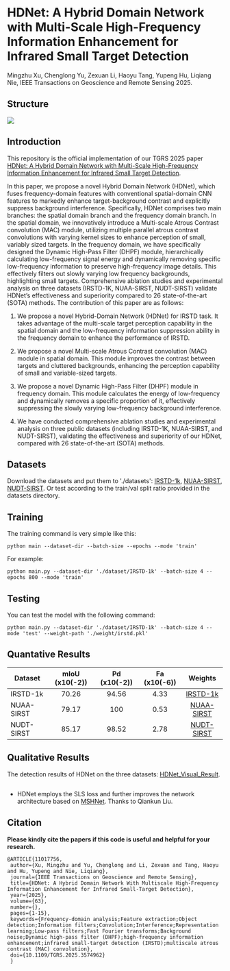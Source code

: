 # HDNet: A Hybrid Domain Network with Multi-Scale High-Frequency Information Enhancement for Infrared Small Target Detection

Mingzhu Xu, Chenglong Yu, Zexuan Li, Haoyu Tang, Yupeng Hu, Liqiang Nie, IEEE Transactions on Geoscience and Remote Sensing 2025.

## Structure
![](Fig/Structure.png)

## Introduction
This repository is the official implementation of our TGRS 2025 paper [HDNet: A Hybrid Domain Network with Multi-Scale High-Frequency Information Enhancement for Infrared Small Target Detection](https://ieeexplore.ieee.org/document/11017756).

In this paper, we propose a novel Hybrid Domain Network (HDNet), which fuses frequency-domain features with conventional spatial-domain CNN features to markedly enhance target-background contrast and explicitly suppress background interference. Specifically, HDNet comprises two main branches: the spatial domain branch and the frequency domain branch. In the spatial domain, we innovatively introduce a Multi-scale Atrous Contrast convolution (MAC) module, utilizing multiple parallel atrous contrast convolutions with varying kernel sizes to enhance perception of small, variably sized targets. In the frequency domain, we have specifically designed the Dynamic High-Pass Filter (DHPF) module, hierarchically calculating low-frequency signal energy and dynamically removing specific low-frequency information to preserve high-frequency image details. This effectively filters out slowly varying low frequency backgrounds, highlighting small targets. Comprehensive ablation studies and experimental analysis on three datasets (IRSTD-1K, NUAA-SIRST, NUDT-SIRST) validate HDNet’s effectiveness and superiority compared to 26 state-of-the-art (SOTA) methods. The contribution of this paper are as follows:

1. We propose a novel Hybrid-Domain Network (HDNet) for IRSTD task. It takes advantage of the multi-scale target perception capability in the spatial domain and the low-frequency information suppression ability in the frequency domain to enhance the performance of IRSTD.
   
2. We propose a novel Multi-scale Atrous Contrast convolution (MAC) module in spatial domain. This module improves the contrast between targets and cluttered backgrounds, enhancing the perception capability of small and variable-sized targets.
   
3. We propose a novel Dynamic High-Pass Filter (DHPF) module in frequency domain. This module calculates the energy of low-frequency and dynamically removes a specific proportion of it, effectively suppressing the slowly varying low-frequency background interference.

4. We have conducted comprehensive ablation studies and experimental analysis on three public datasets (including IRSTD-1K, NUAA-SIRST, and NUDT-SIRST), validating the effectiveness and superiority of our HDNet, compared with 26 state-of-the-art (SOTA) methods.

## Datasets
Download the datasets and put them to './datasets': [IRSTD-1k](https://github.com/RuiZhang97/ISNet), [NUAA-SIRST](https://github.com/YimianDai/sirst), [NUDT-SIRST](https://github.com/YeRen123455/Infrared-Small-Target-Detection). Or test according to the train/val split ratio provided in the datasets directory.

## Training
The training command is very simple like this:
```
python main --dataset-dir --batch-size --epochs --mode 'train'
```

For example:
```
python main.py --dataset-dir './dataset/IRSTD-1k' --batch-size 4 --epochs 800 --mode 'train'
```

## Testing
You can test the model with the following command:
```
python main.py --dataset-dir './dataset/IRSTD-1k' --batch-size 4 --mode 'test' --weight-path './weight/irstd.pkl'
```

## Quantative Results
| Dataset    | mIoU (x10(-2)) | Pd (x10(-2)) | Fa (x10(-6)) |                                               Weights                                               |
| ---------- | :------------: | :----------: | :----------: | :-------------------------------------------------------------------------------------------------: |
| IRSTD-1k   |     70.26      |    94.56     |     4.33     |  [IRSTD-1k](https://drive.google.com/file/d/1WjKkkfIRlI7aNlu4xTglmVxwtDqlu4Gu/view?usp=drive_link)  |
| NUAA-SIRST |     79.17      |     100      |     0.53     | [NUAA-SIRST](https://drive.google.com/file/d/1GoCaiAEodUop5EPyDWu5LEfJ71D1kOz2/view?usp=drive_link) |
| NUDT-SIRST |     85.17      |    98.52     |     2.78     | [NUDT-SIRST](https://drive.google.com/file/d/1we0dE2L47z509-EW4_Bj4Y828oPSkNAe/view?usp=drive_link) |

## Qualitative Results
The detection results of HDNet on the three datasets: [HDNet_Visual_Result](https://drive.google.com/drive/folders/1RfoxhoHpjfbRMZHBOvISrJSB5lpoz40t?usp=drive_link). 

##
* HDNet employs the SLS loss and further improves the network architecture based on [MSHNet](https://github.com/Lliu666/MSHNet). Thanks to Qiankun Liu.

## Citation
**Please kindly cite the papers if this code is useful and helpful for your research.**

    @ARTICLE{11017756,
     author={Xu, Mingzhu and Yu, Chenglong and Li, Zexuan and Tang, Haoyu and Hu, Yupeng and Nie, Liqiang},
     journal={IEEE Transactions on Geoscience and Remote Sensing}, 
     title={HDNet: A Hybrid Domain Network With Multiscale High-Frequency Information Enhancement for Infrared Small-Target Detection}, 
     year={2025},
     volume={63},
     number={},
     pages={1-15},
     keywords={Frequency-domain analysis;Feature extraction;Object detection;Information filters;Convolution;Interference;Representation learning;Low-pass filters;Fast Fourier transforms;Background noise;Dynamic high-pass filter (DHPF);high-frequency information    enhancement;infrared small-target detection (IRSTD);multiscale atrous contrast (MAC) convolution},
     doi={10.1109/TGRS.2025.3574962}
     }

